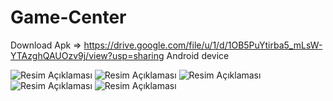 # Game-Center

Download Apk => https://drive.google.com/file/u/1/d/1OB5PuYtirba5_mLsW-YTAzghQAUOzv9j/view?usp=sharing  Android device

<img src="https://raw.githubusercontent.com/aesoruk16/Game-Center/main/ss/1.jpeg" alt="Resim Açıklaması" class="resim">
<img src="https://raw.githubusercontent.com/aesoruk16/Game-Center/main/ss/2.jpeg" alt="Resim Açıklaması" class="resim">
<img src="https://raw.githubusercontent.com/aesoruk16/Game-Center/main/ss/3.jpeg" alt="Resim Açıklaması" class="resim">
<img src="https://raw.githubusercontent.com/aesoruk16/Game-Center/main/ss/4.jpeg" alt="Resim Açıklaması" class="resim">
<img src="https://raw.githubusercontent.com/aesoruk16/Game-Center/main/ss/5.jpeg" alt="Resim Açıklaması" class="resim">
